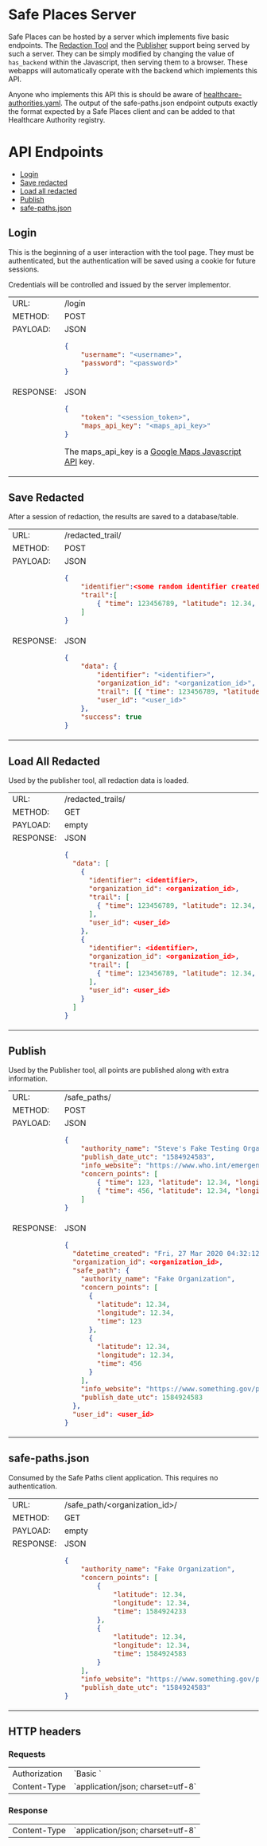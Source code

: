 # Safe Places Server

Safe Places can be hosted by a server which implements five basic endpoints.
The [Redaction Tool](location_scrubber/index.html) and the [Publisher](publisher/index.html) support being served by such a server. They can be simply modified by changing the value of `has_backend` within the Javascript, then serving them to a browser. These webapps will automatically operate with the backend which implements this API.

Anyone who implements this API this is should be aware of [healthcare-authorities.yaml](./healthcare-authorities.yaml). The output of the safe-paths.json endpoint outputs exactly the format expected by a Safe Places client and can be added to that Healthcare Authority registry.

# API Endpoints

-   [Login](#login)
-   [Save redacted](#save-redacted)
-   [Load all redacted](#load-all-redacted)
-   [Publish](#publish)
-   [safe-paths.json](#safe-paths.json)

## Login

This is the beginning of a user interaction with the tool page. They must be authenticated, but
the authentication will be saved using a cookie for future sessions.

Credentials will be controlled and issued by the server implementor.

<table>
<tr><td>URL:</td>                    <td>/login</td></tr>
<tr><td>METHOD:</td>                 <td>POST</td></tr>
<tr><td  valign="top">PAYLOAD:</td>  <td>JSON

```json
{
    "username": "<username>",
    "password": "<password>"
}
```

</td></tr>
<tr><td  valign="top">RESPONSE:</td>  <td>JSON

```json
{
    "token": "<session_token>",
    "maps_api_key": "<maps_api_key>"
}
```

The maps_api_key is a [Google Maps Javascript API](https://developers.google.com/maps/documentation/javascript/get-api-key) key.

</td></tr>
</table>

## Save Redacted

After a session of redaction, the results are saved to a database/table.

<table>
<tr><td>URL:</td>                    <td>/redacted_trail/</td></tr>
<tr><td>METHOD:</td>                 <td>POST</td></tr>
<tr><td  valign="top">PAYLOAD:</td>  <td>JSON

```json
{
    "identifier":<some random identifier created by user>,
    "trail":[
        { "time": 123456789, "latitude": 12.34, "longitude": 12.34}
    ]
}
```

</td></tr>
<tr><td  valign="top">RESPONSE:</td>  <td>JSON

```json
{
    "data": {
        "identifier": "<identifier>",
        "organization_id": "<organization_id>",
        "trail": [{ "time": 123456789, "latitude": 12.34, "longitude": 12.34 }],
        "user_id": "<user_id>"
    },
    "success": true
}
```

</td></tr>
</table>

## Load All Redacted

Used by the publisher tool, all redaction data is loaded.

<table>
<tr><td>URL:</td>                    <td>/redacted_trails/</td></tr>
<tr><td>METHOD:</td>                 <td>GET</td></tr>
<tr><td  valign="top">PAYLOAD:</td>  <td>empty

</td></tr>
<tr><td  valign="top">RESPONSE:</td>  <td>JSON

```json
{
  "data": [
    {
      "identifier": <identifier>,
      "organization_id": <organization_id>,
      "trail": [
        { "time": 123456789, "latitude": 12.34, "longitude": 12.34}
      ],
      "user_id": <user_id>
    },
    {
      "identifier": <identifier>,
      "organization_id": <organization_id>,
      "trail": [
        { "time": 123456789, "latitude": 12.34, "longitude": 12.34}
      ],
      "user_id": <user_id>
    }
  ]
}
```

</td></tr>
</table>

## Publish

Used by the Publisher tool, all points are published along with extra information.

<table>
<tr><td>URL:</td>                    <td>/safe_paths/</td></tr>
<tr><td>METHOD:</td>                 <td>POST</td></tr>
<tr><td  valign="top">PAYLOAD:</td>  <td>JSON

```json
{
    "authority_name": "Steve's Fake Testing Organization",
    "publish_date_utc": "1584924583",
    "info_website": "https://www.who.int/emergencies/diseases/novel-coronavirus-2019",
    "concern_points": [
        { "time": 123, "latitude": 12.34, "longitude": 12.34 },
        { "time": 456, "latitude": 12.34, "longitude": 12.34 }
    ]
}
```

</td></tr>
<tr><td  valign="top">RESPONSE:</td>  <td>JSON

```json
{
  "datetime_created": "Fri, 27 Mar 2020 04:32:12 GMT",
  "organization_id": <organization_id>,
  "safe_path": {
    "authority_name": "Fake Organization",
    "concern_points": [
      {
        "latitude": 12.34,
        "longitude": 12.34,
        "time": 123
      },
      {
        "latitude": 12.34,
        "longitude": 12.34,
        "time": 456
      }
    ],
    "info_website": "https://www.something.gov/path/to/info/website",
    "publish_date_utc": 1584924583
  },
  "user_id": <user_id>
}
```

</td></tr>
</table>

## safe-paths.json

Consumed by the Safe Paths client application. This requires no authentication.

<table>
<tr><td>URL:</td>                    <td>/safe_path/&lt;organization_id&gt/</td></tr>
<tr><td>METHOD:</td>                 <td>GET</td></tr>
<tr><td  valign="top">PAYLOAD:</td>  <td>empty
</td></tr>
<tr><td  valign="top">RESPONSE:</td>  <td>JSON

```json
{
    "authority_name": "Fake Organization",
    "concern_points": [
        {
            "latitude": 12.34,
            "longitude": 12.34,
            "time": 1584924233
        },
        {
            "latitude": 12.34,
            "longitude": 12.34,
            "time": 1584924583
        }
    ],
    "info_website": "https://www.something.gov/path/to/info/website",
    "publish_date_utc": "1584924583"
}
```

</td></tr>
</table>

## HTTP headers

### Requests

<table>
  <tr>
    <td>Authorization</td><td>`Basic <session_token>`</td>
  </tr>
  <tr>
    <td>Content-Type</td><td>`application/json; charset=utf-8`</td>
  </tr>
</table>

### Response

<table>
  <tr>
    <td>Content-Type</td><td>`application/json; charset=utf-8`</td>
  </tr>
</table>
